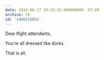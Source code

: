 ```yaml
---
date: 2016-06-17 19:14:15.000000000 -07:00
archive: fb
id: '1466216055'
---
```


Dear flight attendants,

You're all dressed like dorks. 

That is all.
